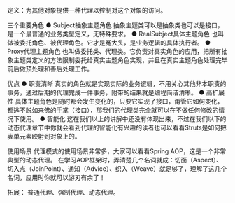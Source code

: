 定义：为其他对象提供一种代理以控制对这个对象的访问。

三个重要角色
● Subject抽象主题角色
抽象主题类可以是抽象类也可以是接口，是一个最普通的业务类型定义，无特殊要求。
● RealSubject具体主题角色
也叫做被委托角色、被代理角色。它才是冤大头，是业务逻辑的具体执行者。
● Proxy代理主题角色
也叫做委托类、代理类。它负责对真实角色的应用，把所有抽象主题类定义的方法限制委托给真实主题角色实现，并且在真实主题角色处理完毕前后做预处理和善后处理工作。

优点
● 职责清晰
真实的角色就是实现实际的业务逻辑，不用关心其他非本职责的事务，通过后期的代理完成一件事务，附带的结果就是编程简洁清晰。
● 高扩展性
具体主题角色是随时都会发生变化的，只要它实现了接口，甭管它如何变化，都逃不脱如来佛的手掌（接口），那我们的代理类完全就可以在不做任何修改的情况下使用。
● 智能化
这在我们以上的讲解中还没有体现出来，不过在我们以下的动态代理章节中你就会看到代理的智能化有兴趣的读者也可以看看Struts是如何把表单元素映射到对象上的。

使用场景
代理模式的使用场景非常多，大家可以看看Spring AOP，这是一个非常典型的动态代理。
在学习AOP框架时，弄清楚几个名词就成：切面（Aspect）、切入点（JoinPoint）、通知（Advice）、织入（Weave）就足够了，理解了这几个名词，应用时你就可以游刃有余了！

拓展：
普通代理、强制代理、动态代理。